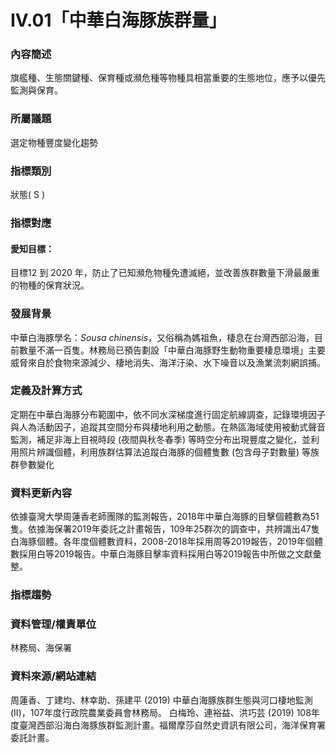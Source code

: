 # IV.01「中華白海豚族群量」

<script type="text/javascript" src="http://cdn.mathjax.org/mathjax/latest/MathJax.js?config=TeX-AMS-MML_HTMLorMML"></script>
### 內容簡述
旗艦種、生態關鍵種、保育種或瀕危種等物種具相當重要的生態地位，應予以優先監測與保育。 
### 所屬議題
選定物種豐度變化趨勢
### 指標類別
狀態( S )
### 指標對應
#### 愛知目標：
目標12
到 2020 年，防止了已知瀕危物種免遭滅絕，並改善族群數量下滑最嚴重的物種的保育狀況。
### 發展背景
中華白海豚學名：*Sousa chinensis*，又俗稱為媽祖魚，棲息在台灣西部沿海，目前數量不滿一百隻。林務局已預告劃設「中華白海豚野生動物重要棲息環境」主要威脅來自於食物來源減少、棲地消失、海洋汙染、水下噪音以及漁業流刺網誤捕。
### 定義及計算方式
定期在中華白海豚分布範圍中，依不同水深梯度進行固定航線調查，記錄環境因子與人為活動因子，追蹤其空間分布與棲地利用之動態。在熱區海域使用被動式聲音監測，補足非海上目視時段 (夜間與秋冬春季) 等時空分布出現豐度之變化，並利用照片辨識個體，利用族群估算法追蹤白海豚的個體隻數 (包含母子對數量) 等族群參數變化
### 資料更新內容
依據臺灣大學周蓮香老師團隊的監測報告，2018年中華白海豚的目擊個體數為51隻。依據海保署2019年委託之計畫報告，109年25群次的調查中，共辨識出47隻白海豚個體。各年度個體數資料，2008-2018年採用周等2019報告，2019年個體數採用白等2019報告。中華白海豚目擊率資料採用白等2019報告中所做之文獻彙整。
### 指標趨勢
### 資料管理/權責單位
林務局、海保署
### 資料來源/網站連結
周蓮香、丁建均、林幸助、孫建平 (2019) 中華白海豚族群生態與河口棲地監測(II)，107年度行政院農業委員會林務局。
白梅玲、連裕益、洪巧芸 (2019) 108年度臺灣西部沿海白海豚族群監測計畫。福爾摩莎自然史資訊有限公司，海洋保育署委託計畫。
